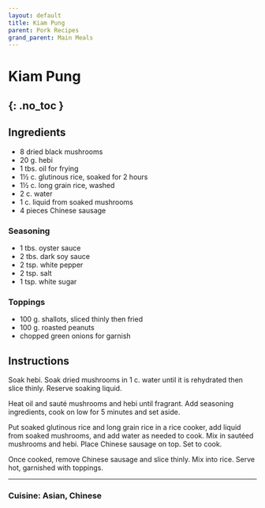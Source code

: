 ```yaml
---
layout: default
title: Kiam Pung
parent: Pork Recipes
grand_parent: Main Meals
---
```


# Kiam Pung
{: .no_toc }
---

## Ingredients
<ul>
	<li>8 dried black mushrooms</li>
	<li>20 g. hebi</li>
	<li>1 tbs. oil for frying</li>
	<li>1½ c. glutinous rice, soaked for 2 hours</li>
	<li>1½ c. long grain rice, washed</li>
	<li>2 c. water</li>
	<li>1 c. liquid from soaked mushrooms</li>
	<li>4 pieces Chinese sausage</li>
</ul>

### Seasoning
<ul>
	<li>1 tbs. oyster sauce</li>
	<li>2 tbs. dark soy sauce</li>
	<li>2 tsp. white pepper</li>
	<li>2 tsp. salt</li>
	<li>1 tsp. white sugar</li>
</ul>

### Toppings
<ul>
	<li>100 g. shallots, sliced thinly then fried</li>
	<li>100 g. roasted peanuts</li>
	<li>chopped green onions for garnish</li>
</ul>

## Instructions

Soak hebi. Soak dried mushrooms in 1 c. water until it is rehydrated then slice thinly. Reserve soaking liquid.

Heat oil and sauté mushrooms and hebi until fragrant. Add seasoning ingredients, cook on low for 5 minutes and set aside.

Put soaked glutinous rice and long grain rice in a rice cooker, add liquid from soaked mushrooms, and add water as needed to cook. Mix in sautéed mushrooms and hebi. Place Chinese sausage on top. Set to cook.

Once cooked, remove Chinese sausage and slice thinly. Mix into rice. Serve hot, garnished with toppings.

--- 

### Cuisine: Asian, Chinese
